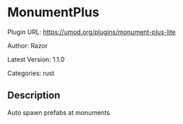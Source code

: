 # MonumentPlus

Plugin URL: https://umod.org/plugins/monument-plus-lite

Author: Razor

Latest Version: 1.1.0

Categories: rust

## Description

Auto spawn prefabs at monuments
